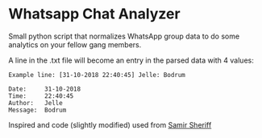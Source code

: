 # Whatsapp Chat Analyzer
Small python script that normalizes WhatsApp group data to do some analytics on your fellow gang members.


A line in the .txt file  will become an entry in the parsed data with 4 values:
```
Example line: [31-10-2018 22:40:45] Jelle: Bodrum

Date: 	  31-10-2018
Time: 	  22:40:45
Author:   Jelle
Message:  Bodrum
```

Inspired and code (slightly modified) used from [Samir Sheriff](https://towardsdatascience.com/build-your-own-whatsapp-chat-analyzer-9590acca9014)

